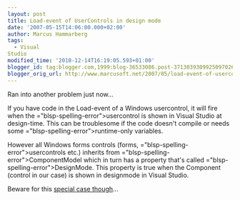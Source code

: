 ```yaml
---
layout: post
title: Load-event of UserControls in design mode
date: '2007-05-15T14:06:00.000+02:00'
author: Marcus Hammarberg
tags:
  - Visual
Studio
modified_time: '2010-12-14T16:19:05.593+01:00'
blogger_id: tag:blogger.com,1999:blog-36533086.post-3713039309925097026
blogger_orig_url: http://www.marcusoft.net/2007/05/load-event-of-usercontrols-in-design.html
---
```


Ran into another problem just now...

If you have code in the Load-event of a Windows <span
id="SPELLING_ERROR_0" class="blsp-spelling-error">usercontrol</span>, it
will fire when the <span>="blsp-spelling-error">usercontrol</span> is shown in Visual Studio
at design-time. This can be troublesome if the code doesn't compile or
needs some <span>="blsp-spelling-error">runtime</span>-only variables.

However all Windows forms controls (forms, <span>="blsp-spelling-error">usercontrols</span> etc.) inherits from
<span>="blsp-spelling-error">ComponentModel</span> which in turn has a
property that's called <span>="blsp-spelling-error">DesignMode</span>. This property is true
when the Component (control in our case) is shown in <span
id="SPELLING_ERROR_6" class="blsp-spelling-error">designmode</span> in
Visual Studio.

Beware for this [special case
though](http://dotnetjunkies.com/WebLog/mjordan/archive/2003/12/01/4117.aspx)...
